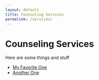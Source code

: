 ```yaml
---
layout: default
title: Counseling Services
permalink: /services/
---
```


# Counseling Services

Here are some things and stuff

* [My Favorite One](http://google.com/)
* [Another One](http://google.com/)

